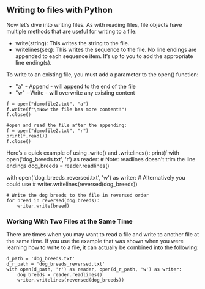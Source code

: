 ## Writing to files with Python
Now let’s dive into writing files. As with reading files, file objects have multiple methods that are useful for writing to a file:
* write(string):	This writes the string to the file.
* writelines(seq):	This writes the sequence to the file. No line endings are appended to each sequence item. It’s up to you to add the appropriate line ending(s).

To write to an existing file, you must add a parameter to the open() function:
* "a" - Append - will append to the end of the file
* "w" - Write - will overwrite any existing content

```
f = open("demofile2.txt", "a")
f.write(f"\nNow the file has more content!")
f.close()

#open and read the file after the appending:
f = open("demofile2.txt", "r")
print(f.read())
f.close()
```
Here’s a quick example of using .write() and .writelines():
print(f
with open('dog_breeds.txt', 'r') as reader:
    # Note: readlines doesn't trim the line endings
    dog_breeds = reader.readlines()

with open('dog_breeds_reversed.txt', 'w') as writer:
    # Alternatively you could use
    # writer.writelines(reversed(dog_breeds))

    # Write the dog breeds to the file in reversed order
    for breed in reversed(dog_breeds):
        writer.write(breed)

### Working With Two Files at the Same Time
There are times when you may want to read a file and write to another file at the same time. If you use the example that was shown when you were learning how to write to a file, it can actually be combined into the following:
```
d_path = 'dog_breeds.txt'
d_r_path = 'dog_breeds_reversed.txt'
with open(d_path, 'r') as reader, open(d_r_path, 'w') as writer:
    dog_breeds = reader.readlines()
    writer.writelines(reversed(dog_breeds))
```